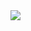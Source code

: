 <img src="https://github.com/karu11/Sofle-RGB-Snake-Dongle/blob/master/images/soflewireless.jpg?raw=true">
